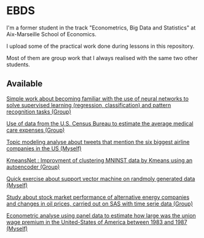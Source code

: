 # EBDS
I'm a former student in the track "Econometrics, Big Data and Statistics" at Aix-Marseille School of Economics.

I upload some of the practical work done during lessons in this repository. 

Most of them are group work that I always realised with the same two other students.

## Available
[Simple work about becoming familiar with the use of neural networks to solve supervised learning
(regression, classification) and pattern recognition tasks (Group)](https://github.com/bgtm/EBDS/blob/main/simple_NN.ipynb)

[Use of data from the U.S. Census Bureau to estimate the average medical care expenses (Group)](https://github.com/bgtm/EBDS/blob/main/homework_M2_groupe_1_data.ipynb)

[Topic modeling analyse about tweets that mention the six biggest airline companies in the US (Myself)](https://github.com/bgtm/EBDS/blob/main/tweets_topic_modeling.ipynb)

[KmeansNet : Improvment of clustering MNINST data by Kmeans using an autoencoder (Group)](https://github.com/bgtm/EBDS/blob/main/ml_KmeansNet.ipynb)

[Quick exercise about support vector machine on randmoly generated data (Myself)](https://github.com/bgtm/EBDS/blob/main/SVM.pdf)

[Study about stock market performance of alternative energy companies and changes in oil prices, carried out on SAS with time serie data (Group)](https://github.com/bgtm/EBDS/blob/main/stock_market_performance.pdf)

[Econometric analyse using panel data to estimate how large was the union wage premium in the United-States of America between 1983 and 1987 (Myself)](https://github.com/bgtm/EBDS/blob/main/How%20large%20is%20the%20union%20wage%20premium.pdf)
